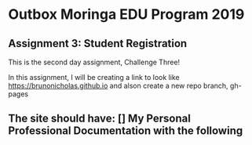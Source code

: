 # Outbox Moringa EDU Program 2019

## Assignment 3: Student Registration

This is the second day assignment, Challenge Three!

In this assignment, I will be creating a link to look like
https://brunonicholas.github.io and alson create a new repo branch, gh-pages

The site should have:
[] My Personal Professional Documentation with the following
  - 
